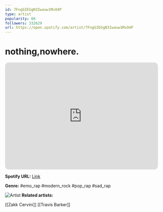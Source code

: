 ```yaml
---
id: 7FngGIEGgN3Iwauw1MvO4P
type: artist
popularity: 68
followers: 332629
url: https://open.spotify.com/artist/7FngGIEGgN3Iwauw1MvO4P
---
```

# nothing,nowhere.

<iframe style="border-radius:12px" src="https://open.spotify.com/embed/artist/7FngGIEGgN3Iwauw1MvO4P" width="100%" height="352" frameBorder="0" allowfullscreen="" allow="autoplay; clipboard-write; encrypted-media; fullscreen; picture-in-picture" loading="lazy"></iframe>

**Spotify URL:** [Link](https://open.spotify.com/artist/7FngGIEGgN3Iwauw1MvO4P)

**Genre:**  #emo_rap #modern_rock #pop_rap #sad_rap

![Artist](https://i.scdn.co/image/ab6761610000e5eb2835d441ca424f989d429f9a)
**Related artists:**

[[Zakk Cervini]]
[[Travis Barker]]
